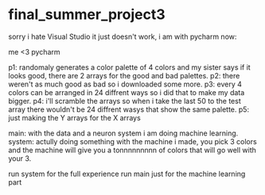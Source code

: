 # final_summer_project3
sorry i hate Visual Studio it just doesn't work, i am with pycharm now:

me <3 pycharm

p1: randomaly generates a color palette of 4 colors and my sister says if it looks good, there are 2 arrays for the good and bad palettes.
p2: there weren't as much good as bad so i downloaded some more.
p3: every 4 colors can be arranged in 24 diffrent ways so i did that to make my data bigger.
p4: i'll scramble the arrays so when i take the last 50 to the test array there wouldn't be 24 diffrent wasys that show the same palette.
p5: just making the Y arrays for the X arrays

main: with the data and a neuron system i am doing machine learning.
system: actully doing something with the machine i made, you pick 3 colors and the machine will give you a tonnnnnnnnn of colors that will go well with your 3.

run system for the full experience
run main just for the machine learning part
